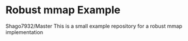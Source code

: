 # Robust mmap Example
Shago7932/Master
This is a small example repository for a robust mmap implementation
